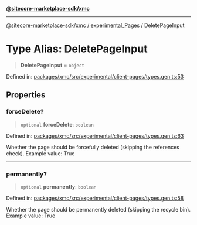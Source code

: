 [**@sitecore-marketplace-sdk/xmc**](../../../../README.md)

***

[@sitecore-marketplace-sdk/xmc](../../../../README.md) / [experimental\_Pages](../README.md) / DeletePageInput

# Type Alias: DeletePageInput

> **DeletePageInput** = `object`

Defined in: [packages/xmc/src/experimental/client-pages/types.gen.ts:53](https://github.com/Sitecore/marketplace-sdk/blob/main/packages/xmc/src/experimental/client-pages/types.gen.ts#L53)

## Properties

### forceDelete?

> `optional` **forceDelete**: `boolean`

Defined in: [packages/xmc/src/experimental/client-pages/types.gen.ts:63](https://github.com/Sitecore/marketplace-sdk/blob/main/packages/xmc/src/experimental/client-pages/types.gen.ts#L63)

Whether the page should be forcefully deleted (skipping the references check).
Example value: True

***

### permanently?

> `optional` **permanently**: `boolean`

Defined in: [packages/xmc/src/experimental/client-pages/types.gen.ts:58](https://github.com/Sitecore/marketplace-sdk/blob/main/packages/xmc/src/experimental/client-pages/types.gen.ts#L58)

Whether the page should be permanently deleted (skipping the recycle bin).
Example value: True
